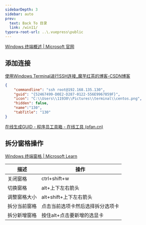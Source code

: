 ```yaml
---
sidebarDepth: 3
sidebar: auto
prev:
  text: Back To 目录
  link: /win11/
typora-root-url: ..\.vuepress\public
---
```


[Windows 终端概述 | Microsoft 官网](https://learn.microsoft.com/zh-cn/windows/terminal/)

## 添加连接

[使用Windows Terminal进行SSH连接_魔芋红茶的博客-CSDN博客](https://blog.csdn.net/hy6533/article/details/115678644)

```json
{
    "commandline": "ssh root@192.168.135.130",
    "guid": "{52467499-D0E2-D287-0122-556E9967859F}",
    "icon": "C:\\Users\\11930\\Pictures\\terminal\\centos.png",
    "hidden": false,
    "name":"130",
    "tabTitle": "130"
}
```

[在线生成GUID - 程序员工具箱 - 在线工具 (pfan.cn)](http://tool.pfan.cn/guidgen)



## 拆分窗格操作

[Windows 终端窗格 | Microsoft Learn](https://learn.microsoft.com/zh-cn/windows/terminal/panes)

| 描述         | 操作                             |
| ------------ | -------------------------------- |
| 关闭窗格     | ctrl+shift+w                     |
| 切换窗格     | alt+上下左右箭头                 |
| 调整窗格大小 | alt+shift+上下左右箭头           |
| 拆分当前窗格 | 点击当前选项卡然后选择拆分选项卡 |
| 拆分新增窗格 | 按住alt+点击要新增的选显卡       |











